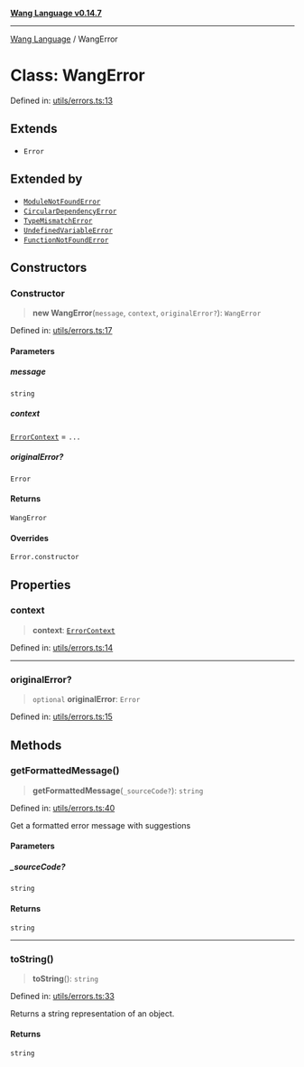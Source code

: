 [**Wang Language v0.14.7**](../README.md)

***

[Wang Language](../globals.md) / WangError

# Class: WangError

Defined in: [utils/errors.ts:13](https://github.com/artpar/wang/blob/01335fe567f9c6e76135c61a1659d6d5a1b99bd1/src/utils/errors.ts#L13)

## Extends

- `Error`

## Extended by

- [`ModuleNotFoundError`](ModuleNotFoundError.md)
- [`CircularDependencyError`](CircularDependencyError.md)
- [`TypeMismatchError`](TypeMismatchError.md)
- [`UndefinedVariableError`](UndefinedVariableError.md)
- [`FunctionNotFoundError`](FunctionNotFoundError.md)

## Constructors

### Constructor

> **new WangError**(`message`, `context`, `originalError?`): `WangError`

Defined in: [utils/errors.ts:17](https://github.com/artpar/wang/blob/01335fe567f9c6e76135c61a1659d6d5a1b99bd1/src/utils/errors.ts#L17)

#### Parameters

##### message

`string`

##### context

[`ErrorContext`](../interfaces/ErrorContext.md) = `...`

##### originalError?

`Error`

#### Returns

`WangError`

#### Overrides

`Error.constructor`

## Properties

### context

> **context**: [`ErrorContext`](../interfaces/ErrorContext.md)

Defined in: [utils/errors.ts:14](https://github.com/artpar/wang/blob/01335fe567f9c6e76135c61a1659d6d5a1b99bd1/src/utils/errors.ts#L14)

***

### originalError?

> `optional` **originalError**: `Error`

Defined in: [utils/errors.ts:15](https://github.com/artpar/wang/blob/01335fe567f9c6e76135c61a1659d6d5a1b99bd1/src/utils/errors.ts#L15)

## Methods

### getFormattedMessage()

> **getFormattedMessage**(`_sourceCode?`): `string`

Defined in: [utils/errors.ts:40](https://github.com/artpar/wang/blob/01335fe567f9c6e76135c61a1659d6d5a1b99bd1/src/utils/errors.ts#L40)

Get a formatted error message with suggestions

#### Parameters

##### \_sourceCode?

`string`

#### Returns

`string`

***

### toString()

> **toString**(): `string`

Defined in: [utils/errors.ts:33](https://github.com/artpar/wang/blob/01335fe567f9c6e76135c61a1659d6d5a1b99bd1/src/utils/errors.ts#L33)

Returns a string representation of an object.

#### Returns

`string`
